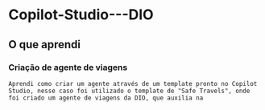 # Copilot-Studio---DIO

## O que aprendi
### Criação de agente de viagens
    Aprendi como criar um agente através de um template pronto no Copilot Studio, nesse caso foi utilizado o template de "Safe Travels", onde foi criado um agente de viagens da DIO, que auxilia na
